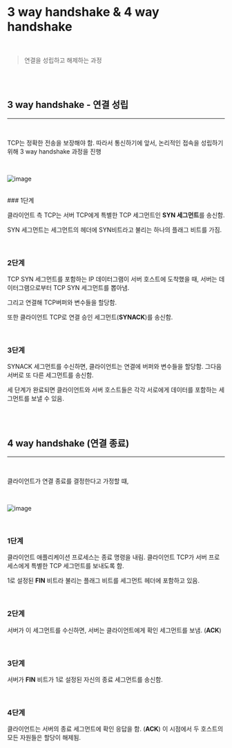 # 3 way handshake & 4 way handshake

<br>

> 연결을 성립하고 해제하는 과정

<br>

<br>

## 3 way handshake - 연결 성립

---

<br>

TCP는 정확한 전송을 보장해야 함. 따라서 통신하기에 앞서, 논리적인 접속을 성립하기 위해 3 way handshake 과정을 진행

<br>

![image](https://user-images.githubusercontent.com/75096085/214343633-67dc5494-739e-443f-8b46-4b10fd5da4cb.png)

<br>
### 1단계

클라이언트 측 TCP는 서버 TCP에게 특별한 TCP 세그먼트인 **SYN 세그먼트**를 송신함.

SYN 세그먼트는 세그먼트의 헤더에 SYN비트라고 불리는 하나의 플래그 비트를 가짐. 

<br>

### 2단계

TCP SYN 세그먼트를 포함하는 IP 데이터그램이 서버 호스트에 도착했을 때, 서버는 데이터그램으로부터 TCP SYN 세그먼트를 뽑아냄. 

그리고 연결해 TCP버퍼와 변수들을 할당함.

또한 클라이언트 TCP로 연결 승인 세그먼트(**SYNACK**)를 송신함. 


<br>

### 3단계

SYNACK 세그먼트를 수신하면, 클라이언트는 연결에 버퍼와 변수들을 할당함. 그다음 서버로 또 다른 세그먼트를 송신함. 


세 단계가 완료되면 클라이언트와 서버 호스트들은 각각 서로에게 데이터를 포함하는 세그먼트를 보낼 수 있음. 


<br>

<br>


## 4 way handshake (연결 종료)

---

<br>

클라이언트가 연결 종료를 결정한다고 가정할 떄,

<br>

![image](https://user-images.githubusercontent.com/75096085/214343714-84625cfd-2ca3-4853-92c7-3ae79b7e9681.png)

<br>

### 1단계

클라이언트 애플리케이션 프로세스는 종료 명령을 내림. 클라이언트 TCP가 서버 프로세스에게 특별한 TCP 세그먼트를 보내도록 함.  

1로 설정된 **FIN** 비트라 불리는 플래그 비트를 세그먼트 헤더에 포함하고 있음.

<br>

### 2단계

서버가 이 세그먼트를 수신하면, 서버는 클라이언트에게 확인 세그먼트를 보냄. (**ACK**)

<br>

### 3단계 

서버가 **FIN** 비트가 1로 설정된 자신의 종료 세그먼트를 송신함.

<br>

### 4단계

클라이언트는 서버의 종료 세그먼트에 확인 응답을 함. (**ACK**) 이 시점에서 두 호스트의 모든 자원들은 할당이 해제됨. 
